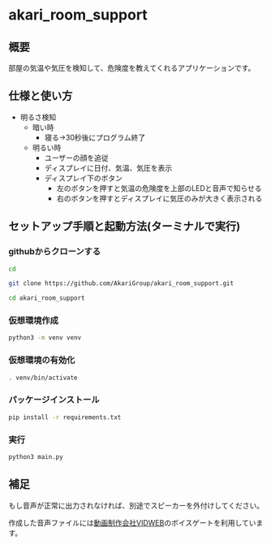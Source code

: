# akari_room_support

## 概要

部屋の気温や気圧を検知して、危険度を教えてくれるアプリケーションです。

## 仕様と使い方

- 明るさ検知
  - 暗い時
    - 寝る→30秒後にプログラム終了
  - 明るい時
    - ユーザーの顔を追従
    - ディスプレイに日付、気温、気圧を表示
    - ディスプレイ下のボタン
        - 左のボタンを押すと気温の危険度を上部のLEDと音声で知らせる
        - 右のボタンを押すとディスプレイに気圧のみが大きく表示される

## セットアップ手順と起動方法(ターミナルで実行)

### githubからクローンする
```bash
cd
```
```bash
git clone https://github.com/AkariGroup/akari_room_support.git
```
```bash
cd akari_room_support
```

### 仮想環境作成
```bash
python3 -m venv venv
```

### 仮想環境の有効化
```bash
. venv/bin/activate
```

### パッケージインストール
```bash
pip install -r requirements.txt
```


### 実行
```bash
python3 main.py
```

## 補足
もし音声が正常に出力されなければ、別途でスピーカーを外付けしてください。

作成した音声ファイルには<a href="https://vidweb.co.jp/" target="_blank" rel="noreferrer noopener">動画制作会社VIDWEB</a>のボイスゲートを利用しています。